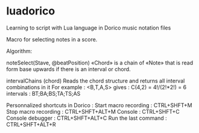 # luadorico
Learning to script with Lua language in Dorico music notation files

Macro for selecting notes in a score.

Algorithm: 

noteSelect(Stave, @beatPosition)
«Chord» is a chain of «Note» that is read form base upwards if there is an interval or chord.

intervalChains (chord)
Reads the chord structure and returns all interval combinations in it
For example : 
<B,T,A,S> gives : C(4,2) = 4!/(2!*2!) =  6 intervals : BT;BA;BS;TA;TS;AS

Personnalized shortcuts in Dorico : 
Start macro recording : CTRL+SHFT+M
Stop macro recording : CTRL+SHFT+ALT+M
Console : CTRL+SHFT+C
Console debugger : CTRL+SHFT+ALT+C
Run the last command : CTRL+SHFT+ALT+R
